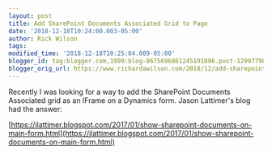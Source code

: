 ```yaml
---
layout: post
title: Add SharePoint Documents Associated Grid to Page
date: '2018-12-18T10:24:00.003-05:00'
author: Rick Wilson
tags: 
modified_time: '2018-12-18T10:25:04.089-05:00'
blogger_id: tag:blogger.com,1999:blog-8675696861245191896.post-1299779097623065465
blogger_orig_url: https://www.richardawilson.com/2018/12/add-sharepoint-documents-associated.html
---
```


Recently I was looking for a way to add the SharePoint Documents Associated grid as an IFrame on a Dynamics form. Jason Lattimer's blog had the answer:

[https://jlattimer.blogspot.com/2017/01/show-sharepoint-documents-on-main-form.html](https://jlattimer.blogspot.com/2017/01/show-sharepoint-documents-on-main-form.html)

